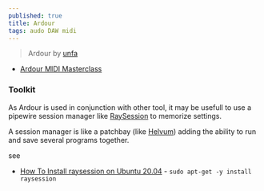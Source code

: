 ```yaml
---
published: true
title: Ardour
tags: audo DAW midi
---
```

> Ardour by [unfa](https://www.youtube.com/watch?v=qistxioVgMw)

- [Ardour MIDI Masterclass](https://www.youtube.com/watch?v=ACJ1suTVouw)

### Toolkit

As Ardour is used in conjunction with other tool, it may be usefull to use a pipewire session manager like [RaySession](http://raysession.tuxfamily.org/en/index.html) to memorize settings.

A session manager is like a patchbay (like [Helvum](https://gitlab.freedesktop.org/pipewire/helvum)) adding the ability to run and save several programs together.

see
- [How To Install raysession on Ubuntu 20.04](https://installati.one/install-raysession-ubuntu-20-04/) -  `sudo apt-get -y install raysession`
